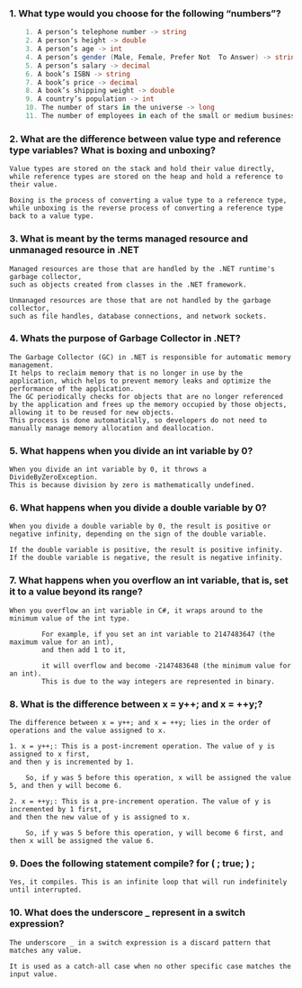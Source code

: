 ### 1. What type would you choose for the following “numbers”?

```c#
    1. A person’s telephone number -> string
    2. A person’s height -> double
    3. A person’s age -> int
    4. A person’s gender (Male, Female, Prefer Not  To Answer) -> string
    5. A person’s salary -> decimal
    6. A book’s ISBN -> string
    7. A book’s price -> decimal
    8. A book’s shipping weight -> double    
    9. A country’s population -> int
    10. The number of stars in the universe -> long
    11. The number of employees in each of the small or medium businesses in theUnited Kingdom (up to about 50,000 employees per business) -> int
```

### 2. What are the difference between value type and reference type variables? What is boxing and unboxing?


    Value types are stored on the stack and hold their value directly, 
    while reference types are stored on the heap and hold a reference to their value. 

    Boxing is the process of converting a value type to a reference type, 
    while unboxing is the reverse process of converting a reference type back to a value type.


### 3. What is meant by the terms managed resource and unmanaged resource in .NET

    Managed resources are those that are handled by the .NET runtime's garbage collector, 
    such as objects created from classes in the .NET framework. 

    Unmanaged resources are those that are not handled by the garbage collector, 
    such as file handles, database connections, and network sockets.

### 4. Whats the purpose of Garbage Collector in .NET?

    The Garbage Collector (GC) in .NET is responsible for automatic memory management. 
    It helps to reclaim memory that is no longer in use by the application, which helps to prevent memory leaks and optimize the performance of the application. 
    The GC periodically checks for objects that are no longer referenced by the application and frees up the memory occupied by those objects, allowing it to be reused for new objects. 
    This process is done automatically, so developers do not need to manually manage memory allocation and deallocation.

### 5. What happens when you divide an int variable by 0?
    When you divide an int variable by 0, it throws a DivideByZeroException. 
    This is because division by zero is mathematically undefined. 

### 6. What happens when you divide a double variable by 0?
    When you divide a double variable by 0, the result is positive or negative infinity, depending on the sign of the double variable. 

    If the double variable is positive, the result is positive infinity. 
    If the double variable is negative, the result is negative infinity.

### 7. What happens when you overflow an int variable, that is, set it to a value beyond its range?
    When you overflow an int variable in C#, it wraps around to the minimum value of the int type.
    
            For example, if you set an int variable to 2147483647 (the maximum value for an int), 
            and then add 1 to it,

            it will overflow and become -2147483648 (the minimum value for an int). 
            This is due to the way integers are represented in binary. 

### 8.  What is the difference between x = y++; and x = ++y;?
    The difference between x = y++; and x = ++y; lies in the order of operations and the value assigned to x.
            
    1. x = y++;: This is a post-increment operation. The value of y is assigned to x first, 
    and then y is incremented by 1. 
    
        So, if y was 5 before this operation, x will be assigned the value 5, and then y will become 6. 

    2. x = ++y;: This is a pre-increment operation. The value of y is incremented by 1 first, 
    and then the new value of y is assigned to x.

        So, if y was 5 before this operation, y will become 6 first, and then x will be assigned the value 6.

### 9. Does the following statement compile? for ( ; true; ) ;

    Yes, it compiles. This is an infinite loop that will run indefinitely until interrupted.

### 10. What does the underscore _ represent in a switch expression?
    The underscore _ in a switch expression is a discard pattern that matches any value.
                
    It is used as a catch-all case when no other specific case matches the input value.